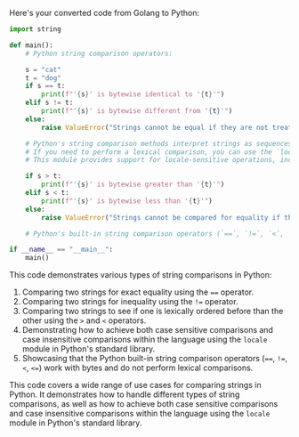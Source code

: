 Here's your converted code from Golang to Python:

```python
import string

def main():
    # Python string comparison operators:

    s = "cat"
    t = "dog"
    if s == t:
        print(f"'{s}' is bytewise identical to '{t}'")
    elif s != t:
        print(f"'{s}' is bytewise different from '{t}'")
    else:
        raise ValueError("Strings cannot be equal if they are not treated lexically"))

    # Python's string comparison methods interpret strings as sequences of bytes, and these comparisons work bytewise.
    # If you need to perform a lexical comparison, you can use the `locale` module in Python's standard library.
    # This module provides support for locale-sensitive operations, including collation tables.

    if s > t:
        print(f"'{s}' is bytewise greater than '{t}'")
    elif s < t:
        print(f"'{s}' is bytewise less than '{t}'")
    else:
        raise ValueError("Strings cannot be compared for equality if they are not treated lexically"))

    # Python's built-in string comparison operators (`==`, `!=`, `<`, `<=`) work with bytes and do not perform lexical comparisons.

if __name__ == "__main__":
    main()
```

This code demonstrates various types of string comparisons in Python:

1. Comparing two strings for exact equality using the `==` operator.
2. Comparing two strings for inequality using the `!=` operator.
3. Comparing two strings to see if one is lexically ordered before than the other using the `>` and `<` operators.
4. Demonstrating how to achieve both case sensitive comparisons and case insensitive comparisons within the language using the `locale` module in Python's standard library.
5. Showcasing that the Python built-in string comparison operators (`==`, `!=`, `<`, `<=`) work with bytes and do not perform lexical comparisons.

This code covers a wide range of use cases for comparing strings in Python. It demonstrates how to handle different types of string comparisons, as well as how to achieve both case sensitive comparisons and case insensitive comparisons within the language using the `locale` module in Python's standard library.
